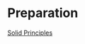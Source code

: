 # Preparation

[Solid Principles](https://medium.com/backticks-tildes/the-s-o-l-i-d-principles-in-pictures-b34ce2f1e898)
